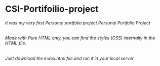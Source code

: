 # CSI-Portifoilio-project
###### It was my very first Personal portfolio project Personal Portfolio Project
###### Made with Pure HTML only, you can find the styles (CSS) internally in the HTML file. 
###### Just download the index.html file and run it in your local server 


